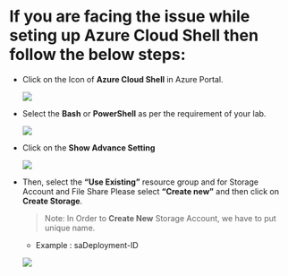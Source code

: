 # If you are facing the issue while seting up Azure Cloud Shell then follow the below steps:

* Click on the Icon of **Azure Cloud Shell** in Azure Portal.
   
   ![](https://github.com/CloudLabsAI-Azure/Know-Before-You-Go/blob/main/Labs/images/AzureShell%201.png)

* Select the **Bash** or **PowerShell** as per the requirement of your lab.

   ![](https://github.com/CloudLabsAI-Azure/Know-Before-You-Go/blob/main/Labs/images/AzureShell%204.png)

* Click on the **Show Advance Setting**

   ![](https://github.com/CloudLabsAI-Azure/Know-Before-You-Go/blob/main/Labs/images/AzureShell%202.png)

* Then, select the **“Use Existing”** resource group and for Storage Account and File Share Please select **“Create new”** and then click on **Create Storage**.

   >  Note: In Order to **Create New** Storage Account, we have to put unique name.
   
   * Example : saDeployment-ID
        
   ![](https://github.com/CloudLabsAI-Azure/Know-Before-You-Go/blob/main/Labs/images/AzureShell%203.png)
